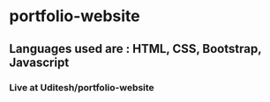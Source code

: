 # portfolio-website
## Languages used are : HTML, CSS, Bootstrap, Javascript
### Live at Uditesh/portfolio-website
